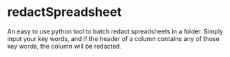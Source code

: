 # redactSpreadsheet
An easy to use python tool to batch redact spreadsheets in a folder. Simply input your key words, and if the header of a column contains any of those key words, the column will be redacted.
